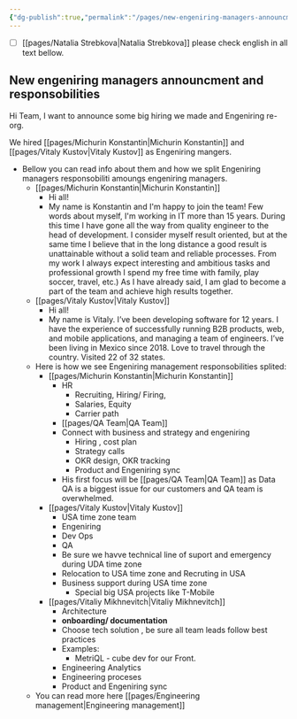 ```yaml
---
{"dg-publish":true,"permalink":"/pages/new-engeniring-managers-announcment-and-responsobilitied-description-2022-08-31/","tags":"gardenEntry","dgHomeLink":true,"dgPassFrontmatter":false}
---
```



- [ ] [[pages/Natalia Strebkova|Natalia Strebkova]]  please check english in all text bellow. 

## New engeniring managers announcment and responsobilities 

Hi Team, 
I want to announce some big hiring we made and Engeniring re-org. 

We hired [[pages/Michurin Konstantin|Michurin Konstantin]] and [[pages/Vitaly Kustov|Vitaly Kustov]] as Engeniring mangers. 

- Bellow you can read info about them and how we split Engeniring managers responsobiliti amoungs engeniring managers. 
	 - [[pages/Michurin Konstantin|Michurin Konstantin]] 
		- Hi all!
		- My name is Konstantin and I'm happy to join the team! Few words about myself, I'm working in IT more than 15 years. During this time I have gone all the way from quality engineer to the head of development. I consider myself result oriented, but at the same time I believe that in the long distance a good result is unattainable without a solid team and reliable processes. From my work I always expect interesting and ambitious tasks and professional growth I spend my free time with family, play soccer, travel, etc.) As I have already said, I am glad to become a part of the team and achieve high results together.
	- [[pages/Vitaly Kustov|Vitaly Kustov]] 
		- Hi all! 
		- My name is Vitaly. I’ve been developing software for 12 years. I have the experience of successfully running B2B products, web, and mobile applications, and managing a team of engineers. I’ve been living in Mexico since 2018. Love to travel through the country. Visited 22 of 32 states.
	- Here is how we see Engeniring management responsobilities splited: 
		- [[pages/Michurin Konstantin|Michurin Konstantin]]
			- HR
				- Recruiting, Hiring/ Firing,
				- Salaries, Equity
				- Carrier path
			- [[pages/QA Team|QA Team]] 
			- Connect with business and strategy and engeniring 
				-  Hiring , cost plan
				- Strategy calls
				- OKR design, OKR tracking
				- Product and Engeniring  sync 
			- His first focus will be [[pages/QA Team|QA Team]] as Data QA is a biggest issue for our customers and QA team is overwhelmed. 
		-  [[pages/Vitaly Kustov|Vitaly Kustov]] 
			- USA time zone team 
			- Engeniring 
			- Dev Ops 
			- QA
			- Be sure we havve technical line of suport and emergency during UDA time zone
			- Relocation to USA time zone and Recruting in USA
			- Business support during USA time zone 
				- Special big USA projects like T-Mobile 
		- [[pages/Vitaliy Mikhnevitch|Vitaliy Mikhnevitch]]   
			- Architecture
			- **onboarding/ documentation**
			-  Choose tech solution , be sure all team leads follow best practices
			-  Examples:
				- MetriQL - cube dev for our Front.
			- Engineering Analytics
			- Engineering proceses
			- Product and Engeniring  sync 
	- You can read more here [[pages/Engineering management|Engineering management]]
